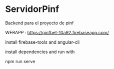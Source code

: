 # ServidorPinf
Backend para el proyecto de pinf

WEBAPP : https://pinfbet-10a92.firebaseapp.com/

Install firebase-tools and angular-cli

install dependencies and run with

npm run serve
